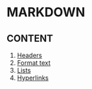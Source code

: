 # MARKDOWN

## CONTENT
1. [Headers](01_headers.md "Headers")
1. [Format text](02_format_text.md "Format text")
1. [Lists](03_lists.md "Lists")
1. [Hyperlinks](04_hyperlinks.md "Hyperlinks")
<!-- 1. [](05_.md) -->
<!-- 1. [](06_.md) -->
<!-- 1. [](07_.md) -->
<!-- 1. [](08_.md) -->
<!-- 1. [](09_.md) -->
<!-- 1. [](10_.md) -->
<!-- 1. [](11_.md) -->
<!-- 1. [](12_.md) -->
<!-- 1. [](13_.md) -->
<!-- 1. [](14_.md) -->
<!-- 1. [](15_.md) -->